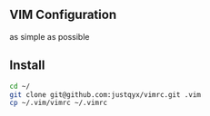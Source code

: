 VIM Configuration
------

as simple as possible

## Install

```bash
cd ~/
git clone git@github.com:justqyx/vimrc.git .vim
cp ~/.vim/vimrc ~/.vimrc
```
